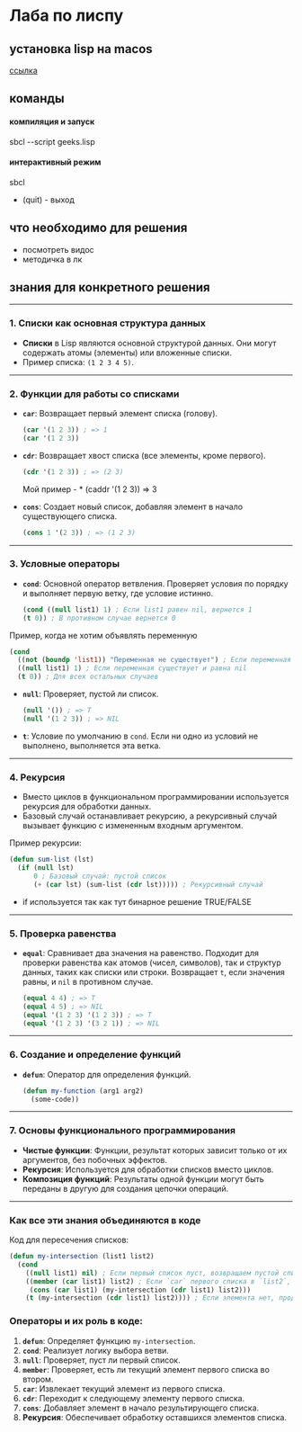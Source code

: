 # Лаба по лиспу

## установка lisp на macos

[ссылка](https://www.geeksforgeeks.org/how-to-install-lisp-on-macos/)

## команды

#### компиляция и запуск

sbcl --script geeks.lisp

#### интерактивный режим

sbcl

- (quit) - выход

## что необходимо для решения

- посмотреть видос
- методичка в лк

## знания для конкретного решения

---

### **1. Списки как основная структура данных**

- **Списки** в Lisp являются основной структурой данных. Они могут содержать атомы (элементы) или вложенные списки.
- Пример списка: `(1 2 3 4 5)`.

---

### **2. Функции для работы со списками**

- **`car`**: Возвращает первый элемент списка (голову).
  ```lisp
  (car '(1 2 3)) ; => 1
  (car '(1 2 3))
  ```
- **`cdr`**: Возвращает хвост списка (все элементы, кроме первого).

  ```lisp
  (cdr '(1 2 3)) ; => (2 3)
  ```

  Мой пример - \* (caddr '(1 2 3)) => 3

- **`cons`**: Создает новый список, добавляя элемент в начало существующего списка.
  ```lisp
  (cons 1 '(2 3)) ; => (1 2 3)
  ```

---

### **3. Условные операторы**

- **`cond`**: Основной оператор ветвления. Проверяет условия по порядку и выполняет первую ветку, где условие истинно.

  ```lisp
  (cond ((null list1) 1) ; Если list1 равен nil, вернется 1
  (t 0)) ; В противном случае вернется 0
  ```

Пример, когда не хотим объявлять переменную

```lisp
(cond
  ((not (boundp 'list1)) "Переменная не существует") ; Если переменная не существует
  ((null list1) 1) ; Если переменная существует и равна nil
  (t 0)) ; Для всех остальных случаев
```

- **`null`**: Проверяет, пустой ли список.

  ```lisp
  (null '()) ; => T
  (null '(1 2 3)) ; => NIL
  ```

- **`t`**: Условие по умолчанию в `cond`. Если ни одно из условий не выполнено, выполняется эта ветка.

---

### **4. Рекурсия**

- Вместо циклов в функциональном программировании используется рекурсия для обработки данных.
- Базовый случай останавливает рекурсию, а рекурсивный случай вызывает функцию с измененным входным аргументом.

Пример рекурсии:

```lisp
(defun sum-list (lst)
  (if (null lst)
      0 ; Базовый случай: пустой список
      (+ (car lst) (sum-list (cdr lst))))) ; Рекурсивный случай
```

- if используется так как тут бинарное решение TRUE/FALSE

---

### **5. Проверка равенства**

- **`equal`**: Сравнивает два значения на равенство. Подходит для проверки равенства как атомов (чисел, символов), так и структур данных, таких как списки или строки. Возвращает `t`, если значения равны, и `nil` в противном случае.
  ```lisp
  (equal 4 4) ; => T
  (equal 4 5) ; => NIL
  (equal '(1 2 3) '(1 2 3)) ; => T
  (equal '(1 2 3) '(3 2 1)) ; => NIL
  ```

---

### **6. Создание и определение функций**

- **`defun`**: Оператор для определения функций.
  ```lisp
  (defun my-function (arg1 arg2)
    (some-code))
  ```

---

### **7. Основы функционального программирования**

- **Чистые функции**: Функции, результат которых зависит только от их аргументов, без побочных эффектов.
- **Рекурсия**: Используется для обработки списков вместо циклов.
- **Композиция функций**: Результаты одной функции могут быть переданы в другую для создания цепочки операций.

---

### **Как все эти знания объединяются в коде**

Код для пересечения списков:

```lisp
(defun my-intersection (list1 list2)
  (cond
    ((null list1) nil) ; Если первый список пуст, возвращаем пустой список
    ((member (car list1) list2) ; Если `car` первого списка в `list2`, добавляем его к результату
     (cons (car list1) (my-intersection (cdr list1) list2)))
    (t (my-intersection (cdr list1) list2)))) ; Если элемента нет, продолжаем с `cdr`
```

### Операторы и их роль в коде:

1. **`defun`**: Определяет функцию `my-intersection`.
2. **`cond`**: Реализует логику выбора ветви.
3. **`null`**: Проверяет, пуст ли первый список.
4. **`member`**: Проверяет, есть ли текущий элемент первого списка во втором.
5. **`car`**: Извлекает текущий элемент из первого списка.
6. **`cdr`**: Переходит к следующему элементу первого списка.
7. **`cons`**: Добавляет элемент в начало результирующего списка.
8. **Рекурсия**: Обеспечивает обработку оставшихся элементов списка.

